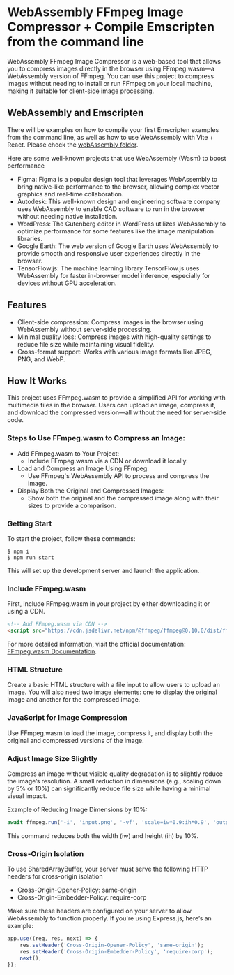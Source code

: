 # WebAssembly FFmpeg Image Compressor + Compile Emscripten from the command line

WebAssembly FFmpeg Image Compressor is a web-based tool that allows you to compress images directly in the browser using FFmpeg.wasm—a WebAssembly version of FFmpeg. You can use this project to compress images without needing to install or run FFmpeg on your local machine, making it suitable for client-side image processing.


## WebAssembly and Emscripten
There will be examples on how to compile your first Emscripten examples from the command line, as well as how to use WebAssembly with Vite + React. Please check the [webAssembly folder](https://github.com/DavisChang/webassembly-ffmpeg-image-compressor/tree/main/webAssembly).


Here are some well-known projects that use WebAssembly (Wasm) to boost performance

- Figma: Figma is a popular design tool that leverages WebAssembly to bring native-like performance to the browser, allowing complex vector graphics and real-time collaboration.
- Autodesk: This well-known design and engineering software company uses WebAssembly to enable CAD software to run in the browser without needing native installation.
- WordPress: The Gutenberg editor in WordPress utilizes WebAssembly to optimize performance for some features like the image manipulation libraries.
- Google Earth: The web version of Google Earth uses WebAssembly to provide smooth and responsive user experiences directly in the browser.
- TensorFlow.js: The machine learning library TensorFlow.js uses WebAssembly for faster in-browser model inference, especially for devices without GPU acceleration.


## Features
- Client-side compression: Compress images in the browser using WebAssembly without server-side processing.
- Minimal quality loss: Compress images with high-quality settings to reduce file size while maintaining visual fidelity.
- Cross-format support: Works with various image formats like JPEG, PNG, and WebP.

## How It Works
This project uses FFmpeg.wasm to provide a simplified API for working with multimedia files in the browser. Users can upload an image, compress it, and download the compressed version—all without the need for server-side code.

### Steps to Use FFmpeg.wasm to Compress an Image:
- Add FFmpeg.wasm to Your Project:
  - Include FFmpeg.wasm via a CDN or download it locally.
- Load and Compress an Image Using FFmpeg:
  - Use FFmpeg's WebAssembly API to process and compress the image.
- Display Both the Original and Compressed Images:
  - Show both the original and the compressed image along with their sizes to provide a comparison.


### Getting Start
To start the project, follow these commands:
```
$ npm i
$ npm run start
```
This will set up the development server and launch the application.

### Include FFmpeg.wasm
First, include FFmpeg.wasm in your project by either downloading it or using a CDN.

```html
<!-- Add FFmpeg.wasm via CDN -->
<script src="https://cdn.jsdelivr.net/npm/@ffmpeg/ffmpeg@0.10.0/dist/ffmpeg.min.js"></script>

```
For more detailed information, visit the official documentation: [FFmpeg.wasm Documentation](https://ffmpegwasm.netlify.app/docs/getting-started/usage).


### HTML Structure
Create a basic HTML structure with a file input to allow users to upload an image. You will also need two image elements: one to display the original image and another for the compressed image.

### JavaScript for Image Compression
Use FFmpeg.wasm to load the image, compress it, and display both the original and compressed versions of the image.

### Adjust Image Size Slightly
Compress an image without visible quality degradation is to slightly reduce the image’s resolution. A small reduction in dimensions (e.g., scaling down by 5% or 10%) can significantly reduce file size while having a minimal visual impact.

Example of Reducing Image Dimensions by 10%:
```js
await ffmpeg.run('-i', 'input.png', '-vf', 'scale=iw*0.9:ih*0.9', 'output.jpg');
```
This command reduces both the width (iw) and height (ih) by 10%.


### Cross-Origin Isolation
To use SharedArrayBuffer, your server must serve the following HTTP headers for cross-origin isolation

- Cross-Origin-Opener-Policy: same-origin
- Cross-Origin-Embedder-Policy: require-corp


Make sure these headers are configured on your server to allow WebAssembly to function properly. If you're using Express.js, here’s an example:

```js
app.use((req, res, next) => {
    res.setHeader('Cross-Origin-Opener-Policy', 'same-origin');
    res.setHeader('Cross-Origin-Embedder-Policy', 'require-corp');
    next();
});
```